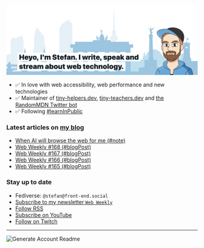 <img alt="Heyo, I'm Stefan. I write and speak about web technology." src="https://raw.githubusercontent.com/stefanjudis/stefanjudis/main/screenshot.png">

- ✅ In love with web accessibility, web performance and new technologies
- ✅ Maintainer of [tiny-helpers.dev](https://tiny-helpers.dev), [tiny-teachers.dev](https://tiny-teachers.dev/) and [the RandomMDN Twitter bot](https://twitter.com/randomMDN)
- ✅ Following [#learnInPublic](https://www.stefanjudis.com/today-i-learned/)
### Latest articles on [my blog](https://www.stefanjudis.com)

<!-- BLOG-POST-LIST:START -->
- [When AI will browse the web for me &lpar;#note&rpar;](https://www.stefanjudis.com/notes/when-ai-will-browse-the-web-for-me/)
- [Web Weekly #168 &lpar;#blogPost&rpar;](https://www.stefanjudis.com/blog/web-weekly-168/)
- [Web Weekly #167 &lpar;#blogPost&rpar;](https://www.stefanjudis.com/blog/web-weekly-167/)
- [Web Weekly #166 &lpar;#blogPost&rpar;](https://www.stefanjudis.com/blog/web-weekly-166/)
- [Web Weekly #165 &lpar;#blogPost&rpar;](https://www.stefanjudis.com/blog/web-weekly-165/)
<!-- BLOG-POST-LIST:END -->

### Stay up to date

- Fediverse: `@stefan@front-end.social`
- [Subscribe to my newsletter `Web Weekly`](https://webweekly.email/)
- [Follow RSS](https://www.stefanjudis.com/feeds/)
- [Subscribe on YouTube](https://youtube.com/c/stefanjudis)
- [Follow on Twitch](https://www.twitch.tv/stefanjudis)

---

![Generate Account Readme](https://github.com/stefanjudis/stefanjudis/workflows/Generate%20Account%20Readme/badge.svg)
